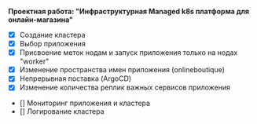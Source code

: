 **Проектная работа: "Инфраструктурная Managed k8s платформа для онлайн-магазина"**

 - [x] Создание кластера
 - [x] Выбор приложения
 - [x] Присвоение меток нодам и запуск приложения только на нодах "worker"
 - [x] Изменение пространства имен приложения (onlineboutique)
 - [x] Непрерывная поставка (ArgoCD)
 - [x] Изменение количества реплик важных сервисов приложения
 - [] Мониторинг приложения и кластера
 - [] Логирование кластера
